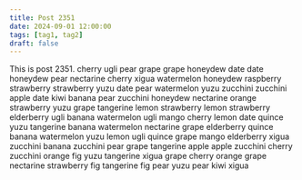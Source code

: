 ```yaml
---
title: Post 2351
date: 2024-09-01 12:00:00
tags: [tag1, tag2]
draft: false
---
```

This is post 2351.
cherry
ugli
pear
grape
grape
honeydew
date
date
honeydew
pear
nectarine
cherry
xigua
watermelon
honeydew
raspberry
strawberry
strawberry
yuzu
date
pear
watermelon
yuzu
zucchini
zucchini
apple
date
kiwi
banana
pear
zucchini
honeydew
nectarine
orange
strawberry
yuzu
grape
tangerine
lemon
strawberry
lemon
strawberry
elderberry
ugli
banana
watermelon
ugli
mango
cherry
lemon
date
quince
yuzu
tangerine
banana
watermelon
nectarine
grape
elderberry
quince
banana
watermelon
yuzu
lemon
ugli
quince
grape
mango
elderberry
xigua
zucchini
banana
zucchini
pear
grape
tangerine
apple
apple
zucchini
cherry
zucchini
orange
fig
yuzu
tangerine
xigua
grape
cherry
orange
grape
nectarine
strawberry
fig
tangerine
fig
pear
yuzu
pear
kiwi
xigua
